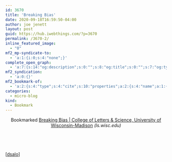 ```yaml
---
id: 3670
title: 'Breaking Bias'
date: 2020-09-18T16:59:50-04:00
author: joe jenett
layout: post
guid: https://hub.iwebthings.com/?p=3670
permalink: /3670-2/
inline_featured_image:
  - "0"
mf2_mp-syndicate-to:
  - 'a:1:{i:0;s:4:"none";}'
complete_open_graph:
  - 'a:7:{s:14:"og:description";s:0:"";s:8:"og:title";s:0:"";s:7:"og:type";s:0:"";s:12:"twitter:card";s:7:"summary";s:15:"twitter:creator";s:0:"";s:19:"twitter:description";s:0:"";s:8:"og:image";s:0:"";}'
mf2_syndication:
  - 'a:0:{}'
mf2_bookmark-of:
  - 'a:2:{s:4:"type";s:4:"cite";s:10:"properties";a:2:{s:4:"name";a:1:{i:0;s:77:"Breaking Bias | College of Letters & Science, University of Wisconsin-Madison";}s:3:"url";a:1:{i:0;s:38:"https://ls.wisc.edu/news/breaking-bias";}}}'
categories:
  - micro-blog
kind:
  - Bookmark
---
```

<div class="entry-reaction"><section class="response u-bookmark-of h-cite"><header><span class="kind-display-text">Bookmarked</span> <a href="https://ls.wisc.edu/news/breaking-bias" class="p-name u-url">Breaking Bias | College of Letters &amp; Science, University of Wisconsin-Madison</a> <em>(<span class="p-publication">ls.wisc.edu</span>)</em></header></section></div>

<div class="entry-content e-content" itemprop="description articleBody">
<p><br />[<a title="dsalo" href="https://pinboard.in/u:dsalo">dsalo</a>]</p></div>